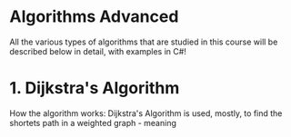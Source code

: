 # Algorithms Advanced
All the various types of algorithms that are studied in this course will be described below in detail, with examples in C#!

# 1. Dijkstra's Algorithm

How the algorithm works:
   Dijkstra's Algorithm is used, mostly, to find the shortets path in a weighted graph - meaning
   

<p><Graph indexType="custom" height="400" width="400" nodes={[{label:0,center:{x:113.9,y:165.2}},{label:1,center:{x:330.5,y:282.8}},{label:2,center:{x:141.8,y:372.1}},{label:3,center:{x:302.6,y:75.9}}]} edges={[{label:"5",source:1,target:2},{label:"3",source:1,target:3},{label:"6",source:3,target:0},{label:"4",source:0,target:2}]} /></p>

